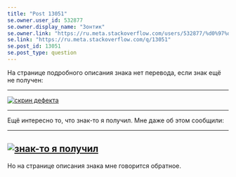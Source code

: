 ```yaml
---
title: "Post 13051"
se.owner.user_id: 532877
se.owner.display_name: "Зонтик"
se.owner.link: "https://ru.meta.stackoverflow.com/users/532877/%d0%97%d0%be%d0%bd%d1%82%d0%b8%d0%ba"
se.link: "https://ru.meta.stackoverflow.com/q/13051"
se.post_id: 13051
se.post_type: question
---
```

<p>На странице подробного описания знака нет перевода, если знак ещё не получен:</p>
<hr />
<p><a href="https://i.stack.imgur.com/61GkE.png" rel="nofollow noreferrer"><img src="https://i.stack.imgur.com/61GkE.png" alt="скрин дефекта" /></a></p>
<hr />
<p>Ещё интересно то, что знак-то я получил. Мне даже об этом сообщили:</p>
<hr />
<h2><a href="https://i.stack.imgur.com/6qM8q.png" rel="nofollow noreferrer"><img src="https://i.stack.imgur.com/6qM8q.png" alt="знак-то я получил" /></a></h2>
<p>Но на странице описания знака мне говорится обратное.</p>
